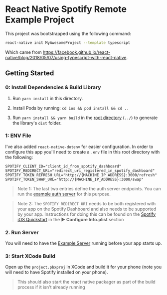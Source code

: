 # React Native Spotify Remote Example Project

This project was bootstrapped using the following command:

```sh
react-native init MyAwesomeProject --template typescript
```

Which came from https://facebook.github.io/react-native/blog/2018/05/07/using-typescript-with-react-native.


## Getting Started

### 0: Install Dependencies & Build Library

1. Run `yarn install` in this directory.

2. Install Pods by running: `cd ios && pod install && cd ..`

3. Run `yarn install && yarn build` in the [root directory](../) (`../`) to generate the library's `dist` folder.

### 1: ENV File

I've also added `react-native-dotenv` for easier configuration.  In order to configure this app you'll need to create a `.env` file in this root directory with the following:

```env
SPOTIFY_CLIENT_ID="client_id_from_spotify_dashboard"
SPOTIFY_REDIRECT_URL="redirect_uri_registered_in_spotify_dashboard"
SPOTIFY_TOKEN_REFRESH_URL="http://{MACHINE_IP_ADDRESS}:3000/refresh"
SPOTIFY_TOKEN_SWAP_URL="http://{MACHINE_IP_ADDRESS}:3000/swap"
```

> Note 1: The last two entries define the auth server endpoints.  You can run the [example auth server](../example-server/README.md) for this purpose.

> Note 2: The `SPOTIFY_REDIRECT_URI` needs to be both registered with your app on the Spotify Dashboard and also needs to be supported by your app.  Instructions for doing this can be found on the [Spotify iOS Quickstart](https://developer.spotify.com/documentation/ios/quick-start/#setup-the-ios-sdk) in the **► Configure Info.plist** section

### 2. Run Server
You will need to have the [Example Server](../example-server/README.md) running before your app starts up.

### 3:  Start XCode Build
Open up the `project.pbxproj` in XCode and build it for your phone (note you will need to have Spotify installed on your phone). 
> This should also start the react native packager as part of the build process if it isn't already running
